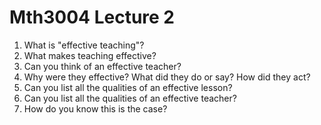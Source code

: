 # Mth3004 Lecture 2

1. What is "effective teaching"?
2. What makes teaching effective?
3. Can you think of an effective teacher?
4. Why were they effective? What did they do or say? How did they act?
5. Can you list all the qualities of an effective lesson?
6. Can you list all the qualities of an effective teacher?
7. How do you know this is the case?
